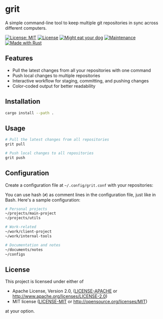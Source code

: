 # grit

A simple command-line tool to keep multiple git repositories in sync across different computers.

[![License: MIT](https://img.shields.io/badge/License-MIT-yellow.svg)](https://opensource.org/licenses/MIT)
[![License](https://img.shields.io/badge/License-Apache%202.0-blue.svg)](https://opensource.org/licenses/Apache-2.0)
[![Might eat your dog](https://img.shields.io/badge/Might%20eat%20your%20dog-yes-red.svg)](https://shields.io/)
[![Maintenance](https://img.shields.io/badge/Maintained%3F-yes-green.svg)](https://GitHub.com/Naereen/StrapDown.js/graphs/commit-activity)
[![Made with Rust](https://img.shields.io/badge/Made%20with-Rust-1f425f.svg)](https://www.rust-lang.org/)

## Features

- Pull the latest changes from all your repositories with one command
- Push local changes to multiple repositories
- Interactive workflow for staging, committing, and pushing changes
- Color-coded output for better readability

## Installation

```bash
cargo install --path .
```

## Usage

```bash
# Pull the latest changes from all repositories
grit pull

# Push local changes to all repositories
grit push
```

## Configuration

Create a configuration file at `~/.config/grit.conf` with your repositories:

You can use hash (`#`) as comment lines in the configuration file, just like in Bash. Here's a sample configuration:

```bash
# Personal projects
~/projects/main-project
~/projects/utils

# Work-related
~/work/client-project
~/work/internal-tools

# Documentation and notes
~/documents/notes
~/configs
```

## License

This project is licensed under either of

 * Apache License, Version 2.0, ([LICENSE-APACHE](LICENSE-APACHE) or http://www.apache.org/licenses/LICENSE-2.0)
 * MIT license ([LICENSE-MIT](LICENSE-MIT) or http://opensource.org/licenses/MIT)

at your option.
